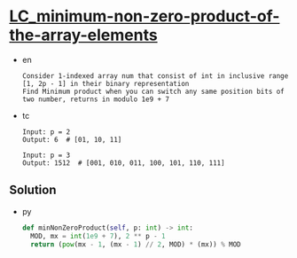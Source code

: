 # [LC_minimum-non-zero-product-of-the-array-elements](https://leetcode.com/problems/minimum-non-zero-product-of-the-array-elements)

* en

  ```en
  Consider 1-indexed array num that consist of int in inclusive range [1, 2p - 1] in their binary representation
  Find Minimum product when you can switch any same position bits of two number, returns in modulo 1e9 + 7
  ```

* tc

  ```tc
  Input: p = 2
  Output: 6  # [01, 10, 11]

  Input: p = 3
  Output: 1512  # [001, 010, 011, 100, 101, 110, 111]
  ```

## Solution

* py

  ```py
  def minNonZeroProduct(self, p: int) -> int:
    MOD, mx = int(1e9 + 7), 2 ** p - 1
    return (pow(mx - 1, (mx - 1) // 2, MOD) * (mx)) % MOD
  ```

